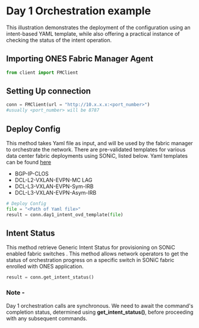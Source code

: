 # Day 1 Orchestration example

This illustration demonstrates the deployment of the configuration using an intent-based YAML template, while also offering a practical instance of checking the status of the intent operation.

## Importing ONES Fabric Manager Agent

```py
from client import FMClient
```

## Setting Up connection
```py
conn = FMClient(url = "http://10.x.x.x:<port_number>") 
#usually <port_number> will be 8787
```

## Deploy Config 
This method takes Yaml file as input, and will be used by the fabric manager to orchestrate the network. There are pre-validated templates for various data center fabric deployments using SONiC, listed below. Yaml templates can be found [here](https://github.com/AvizNetworks/ones-pyapi/tree/master/examples/day1fm/yaml-templates)

- BGP-IP-CLOS
- DCL-L2-VXLAN-EVPN-MC LAG
- DCL-L3-VXLAN-EVPN-Sym-IRB
- DCL-L3-VXLAN-EVPN-Asym-IRB



```py
# Deploy Config
file = "<Path of Yaml file>"
result = conn.day1_intent_ovd_template(file)
```

## Intent Status
This method retrieve Generic Intent Status for provisioning on SONiC enabled fabric switches . This method allows network  operators  to  get the status of orchestration progress on a specific switch in SONiC fabric  enrolled with ONES application.
```py
result = conn.get_intent_status()
```

 ### Note - 
 Day 1 orchestration calls are synchronous. We need to await the command's completion status, determined using **get_intent_status()**, before proceeding with any subsequent commands.
